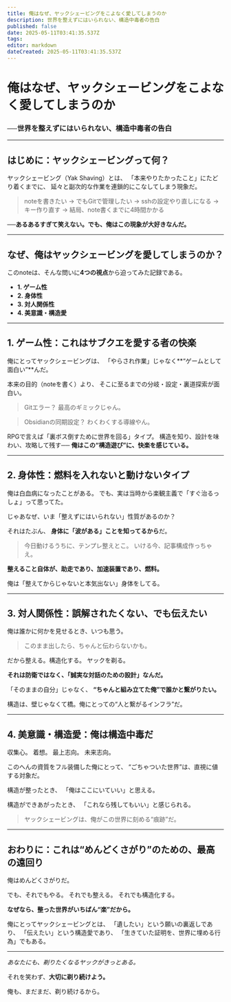 ```yaml
---
title: 俺はなぜ、ヤックシェービングをこよなく愛してしまうのか
description: 世界を整えずにはいられない、構造中毒者の告白
published: false
date: 2025-05-11T03:41:35.537Z
tags: 
editor: markdown
dateCreated: 2025-05-11T03:41:35.537Z
---
```


# 俺はなぜ、ヤックシェービングをこよなく愛してしまうのか

### ──世界を整えずにはいられない、構造中毒者の告白

---

## はじめに：ヤックシェービングって何？

ヤックシェービング（Yak Shaving）とは、
「本来やりたかったこと」にたどり着くまでに、
延々と副次的な作業を連鎖的にこなしてしまう現象だ。

> noteを書きたい
> → でもGitで管理したい
> → sshの設定やり直しになる
> → キー作り直す
> → 結局、note書くまでに4時間かかる

──**あるあるすぎて笑えない。でも、俺はこの現象が大好きなんだ。**

---

## なぜ、俺はヤックシェービングを愛してしまうのか？

このnoteは、そんな問いに**4つの視点**から迫ってみた記録である。

* **1. ゲーム性**
* **2. 身体性**
* **3. 対人関係性**
* **4. 美意識・構造愛**

---

## 1. ゲーム性：これはサブクエを愛する者の快楽

俺にとってヤックシェービングは、
「やらされ作業」じゃなく**“ゲームとして面白い”**んだ。

本来の目的（noteを書く）より、
そこに至るまでの分岐・設定・裏道探索が面白い。

> Gitエラー？ 最高のギミックじゃん。

> Obsidianの同期設定？ わくわくする導線やん。

RPGで言えば「裏ボス倒すために世界を回る」タイプ。
構造を知り、設計を味わい、攻略して残す──
**俺はこの“構造遊び”に、快楽を感じている。**

---

## 2. 身体性：燃料を入れないと動けないタイプ

俺は白血病になったことがある。
でも、実は当時から楽観主義で「すぐ治るっしょ」って思ってた。

じゃあなぜ、いま「整えずにはいられない」性質があるのか？

それはたぶん、
**身体に「波がある」ことを知ってるから**だ。

> 今日動けるうちに、テンプレ整えとこ。
> いける今、記事構成作っちゃえ。

**整えること自体が、助走であり、加速装置であり、燃料。**

俺は「整えてからじゃないと本気出ない」身体をしてる。

---

## 3. 対人関係性：誤解されたくない、でも伝えたい

俺は誰かに何かを見せるとき、いつも思う。

> このまま出したら、ちゃんと伝わらないかも。

だから整える。構造化する。
ヤックを剃る。

**それは防衛ではなく、「誠実な対話のための設計」なんだ。**

「そのままの自分」じゃなく、
**“ちゃんと組み立てた俺”で誰かと繋がりたい。**

構造は、壁じゃなくて橋。俺にとっての“人と繋がるインフラ”だ。

---

## 4. 美意識・構造愛：俺は構造中毒だ

収集心。
着想。
最上志向。
未来志向。

このへんの資質をフル装備した俺にとって、
“ごちゃついた世界”は、直視に値する対象だ。

構造が整ったとき、
「俺はここにいていい」と思える。

構造ができあがったとき、
「これなら残してもいい」と感じられる。

> ヤックシェービングは、俺がこの世界に刻める“痕跡”だ。

---

## おわりに：これは“めんどくさがり”のための、最高の遠回り

俺はめんどくさがりだ。

でも、それでもやる。
それでも整える。
それでも構造化する。

**なぜなら、整った世界がいちばん“楽”だから。**

俺にとってヤックシェービングとは、
「遺したい」という願いの裏返しであり、
「伝えたい」という構造愛であり、
「生きていた証明を、世界に埋める行為」でもある。

---

*あなたにも、剃りたくなるヤックがきっとある。*

それを笑わず、**大切に剃り続けよう。**

俺も、まだまだ、剃り続けるから。